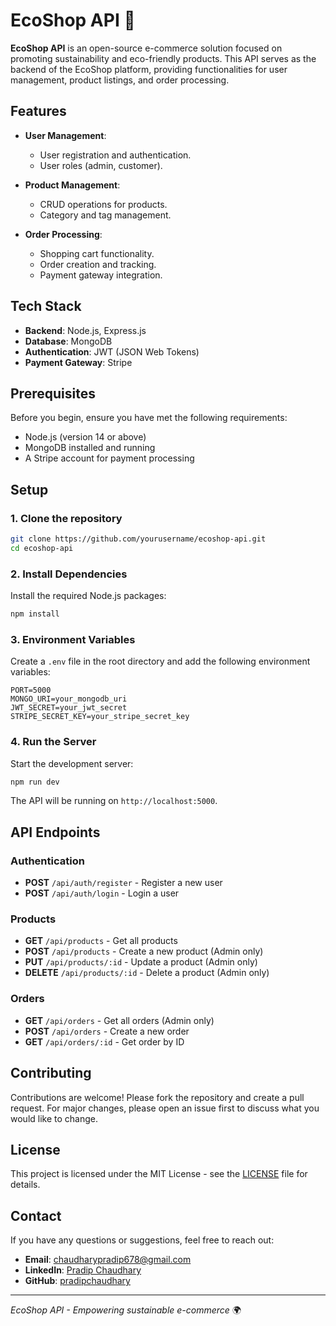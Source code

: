 # EcoShop API 🌿

**EcoShop API** is an open-source e-commerce solution focused on promoting sustainability and eco-friendly products. This API serves as the backend of the EcoShop platform, providing functionalities for user management, product listings, and order processing.

## Features

-   **User Management**:
    -   User registration and authentication.
    -   User roles (admin, customer).
-   **Product Management**:

    -   CRUD operations for products.
    -   Category and tag management.

-   **Order Processing**:
    -   Shopping cart functionality.
    -   Order creation and tracking.
    -   Payment gateway integration.

## Tech Stack

-   **Backend**: Node.js, Express.js
-   **Database**: MongoDB
-   **Authentication**: JWT (JSON Web Tokens)
-   **Payment Gateway**: Stripe

## Prerequisites

Before you begin, ensure you have met the following requirements:

-   Node.js (version 14 or above)
-   MongoDB installed and running
-   A Stripe account for payment processing

## Setup

### 1. Clone the repository

```bash
git clone https://github.com/yourusername/ecoshop-api.git
cd ecoshop-api
```

### 2. Install Dependencies

Install the required Node.js packages:

```bash
npm install
```

### 3. Environment Variables

Create a `.env` file in the root directory and add the following environment variables:

```env
PORT=5000
MONGO_URI=your_mongodb_uri
JWT_SECRET=your_jwt_secret
STRIPE_SECRET_KEY=your_stripe_secret_key
```

### 4. Run the Server

Start the development server:

```bash
npm run dev
```

The API will be running on `http://localhost:5000`.

## API Endpoints

### Authentication

-   **POST** `/api/auth/register` - Register a new user
-   **POST** `/api/auth/login` - Login a user

### Products

-   **GET** `/api/products` - Get all products
-   **POST** `/api/products` - Create a new product (Admin only)
-   **PUT** `/api/products/:id` - Update a product (Admin only)
-   **DELETE** `/api/products/:id` - Delete a product (Admin only)

### Orders

-   **GET** `/api/orders` - Get all orders (Admin only)
-   **POST** `/api/orders` - Create a new order
-   **GET** `/api/orders/:id` - Get order by ID

## Contributing

Contributions are welcome! Please fork the repository and create a pull request. For major changes, please open an issue first to discuss what you would like to change.

## License

This project is licensed under the MIT License - see the [LICENSE](LICENSE) file for details.

## Contact

If you have any questions or suggestions, feel free to reach out:

-   **Email**: chaudharypradip678@gmail.com
-   **LinkedIn**: [Pradip Chaudhary](https://linkedin.com/in/pradipchaudhary)
-   **GitHub**: [pradipchaudhary](https://github.com/pradipchaudhary)

---

_EcoShop API - Empowering sustainable e-commerce_ 🌍

